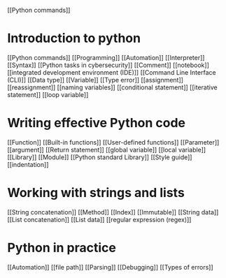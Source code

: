 [[Python commands]]
# Introduction to python
[[Python commands]]
[[Programming]]
[[Automation]]
[[Interpreter]]
[[Syntax]]
[[Python tasks in cybersecurity]]
[[Comment]]
[[notebook]]
[[integrated development environment (IDE)]]
[[Command Line Interface (CLI)]]
[[Data type]]
[[Variable]]
[[Type error]]
[[assignment]]
[[reassignment]]
[[naming variables]]
[[conditional statement]]
[[iterative statement]]
[[loop variable]]
# Writing effective Python code
[[Function]]
[[Built-in functions]]
[[User-defined functions]]
[[Parameter]]
[[argument]]
[[Return statement]]
[[global variable]]
[[local variable]]
[[Library]]
[[Module]]
[[Python standard Library]]
[[Style guide]]
[[indentation]]
# Working with strings and lists
[[String concatenation]]
[[Method]]
[[Index]]
[[Immutable]]
[[String data]]
[[List concatenation]]
[[List data]]
[[regular expression (regex)]]

# Python in practice
[[Automation]]
[[file path]]
[[Parsing]] 
[[Debugging]]
[[Types of errors]]